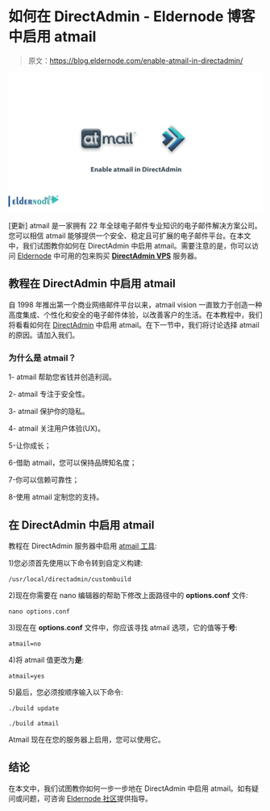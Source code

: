 # 如何在 DirectAdmin - Eldernode 博客中启用 atmail

> 原文：<https://blog.eldernode.com/enable-atmail-in-directadmin/>

![How to enable atmail in DirectAdmin](img/01d32525d7a15703b3395298fb8b5507.png)

[更新] atmail 是一家拥有 22 年全球电子邮件专业知识的电子邮件解决方案公司。您可以相信 atmail 能够提供一个安全、稳定且可扩展的电子邮件平台。在本文中，我们试图教你如何在 DirectAdmin 中启用 atmail。需要注意的是，你可以访问 [Eldernode](https://eldernode.com/) 中可用的包来购买 **[DirectAdmin VPS](https://eldernode.com/directadmin-vps-server/)** 服务器。

## **教程在 DirectAdmin** 中启用 atmail

自 1998 年推出第一个商业网络邮件平台以来，atmail vision 一直致力于创造一种高度集成、个性化和安全的电子邮件体验，以改善客户的生活。在本教程中，我们将看看如何在 [DirectAdmin](https://blog.eldernode.com/tag/directadmin/) 中启用 atmail。在下一节中，我们将讨论选择 atmail 的原因。请加入我们。

### **为什么是 atmail？**

1- atmail 帮助您省钱并创造利润。

2- atmail 专注于安全性。

3- atmail 保护你的隐私。

4- atmail 关注用户体验(UX)。

5-让你成长；

6-借助 atmail，您可以保持品牌知名度；

7-你可以信赖可靠性；

8-使用 atmail 定制您的支持。

## **在 DirectAdmin** 中启用 atmail

教程在 DirectAdmin 服务器中启用 [atmail 工具](https://www.atmail.com/):

1)您必须首先使用以下命令转到自定义构建:

```
/usr/local/directadmin/custombuild 
```

2)现在你需要在 nano 编辑器的帮助下修改上面路径中的 **options.conf** 文件:

```
nano options.conf 
```

3)现在在 **options.conf** 文件中，你应该寻找 atmail 选项，它的值等于**号**:

```
atmail=no 
```

4)将 atmail 值更改为**是**:

```
atmail=yes 
```

5)最后，您必须按顺序输入以下命令:

```
./build update 
```

```
./build atmail 
```

Atmail 现在在您的服务器上启用，您可以使用它。

## 结论

在本文中，我们试图教你如何一步一步地在 DirectAdmin 中启用 atmail。如有疑问或问题，可咨询 [Eldernode 社区](https://community.eldernode.com/)提供指导。